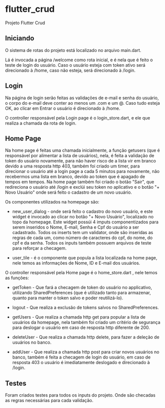 # flutter_crud

Projeto Flutter Crud

## Iniciando


O sistema de rotas do projeto está localizado no arquivo main.dart.

Lá é invocada a página /welcome como rota inicial, e é nela que é feito o teste de
login do usuário. Caso o usuário esteja com token ativo será direcionado à /home,
caso não esteja, será direcionado à /login.

## Login

Na página de login serão feitas as validações de e-mail e senha do usuário,  o corpo
do e-mail deve conter ao menos um .com e um @.
Caso tudo esteja OK, ao clicar em Entrar o usuário é direcionado à /home.

O controller responsável pela Login page é o login_store.dart, e ele que realiza
a chamada da rota de login.

## Home Page

Na home page é feitas uma chamada inicialmente, a função getusers (que é responsável
por alimentar a lista de usuários), nela, é feita a validação de token do usuário novamente,
para não haver risco de a lista vir em branco devido a uma resposta http 403, também foi criado
um timer, para direcionar o usuário até a login page a cada 5 minutos para novamente, não recebermos
uma lista em branco, devido ao token que é apagado de tempos em tempos.
Na home page também foi criado o botão "Sair", que redireciona o usuário até /login e exclúi seu token 
no aplicativo e o botão "+ Novo Usuário" onde será feito o cadastro de um novo usuário.

Os componentes utilizados na homepage são: 

- new_user_dialog - onde será feito o cadastro do novo usuário, e este widget é invocado ao
clicar no botão "+ Novo Usuário", localizado no topo da homepage. Este widget possúi 4 imputs componentizados
para serem inseridos o Nome, E-mail, Senha e Cpf do usuário a ser cadastrado.
Todos os inserts tem um validator, onde são inseridas as regras de cada um, como número de caracteres do cpf, do nome,
do cpf e da senha. Todos os inputs também possuem arquivos de teste para reforçar a checagem. 


- user_tile - é o componente que popula a lista localizada na home page, nele temos as informações de Nome,
ID e E-mail dos usuários.

O controller responsável pela Home page é o home_store.dart , nele temos as funções:

- getToken - Que fará a checagem de token do usuário no applicativo, utilizando SharedPreferences (que é
utilizado tanto para armazenar, quanto para manter o token salvo e poder reutilizá-lo).

- logout - Que realiza a exclusão de tokens salvos no SharedPreferences.

- getUsers - Que realiza a chamada http get para popular a lista de usuários da homepage, nela também foi
criado um critério de segurança para deslogar o usuário em caso de resposta http diferente de 200.

- deleteUser - Que realiza a chamada http delete, para fazer a deleção de usuários no banco.

- addUser - Que realiza a chamada http post para criar novos usuários no banco, também é feita a checagem de login
do usuário, em caso de resposta 403 o usuário é imediatamente deslogado e direcionado à /login.

## Testes

Foram criados testes para todos os inputs do projeto. Onde são checadas as regras necessárias para cada
validação.











